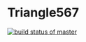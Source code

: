 # Triangle567
[![build status of master](https://travis-ci.org/jlara567/Triangle567.svg?branch=master)](https://travis-ci.org/jlara567/Triangle567)
